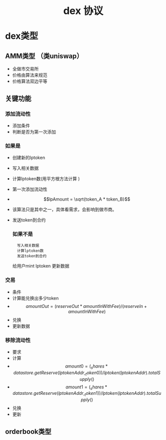 
<h1 align="center">
  <span style="font-size: 32px;"> dex 协议 </span>
  
</h1>


# dex类型
## AMM类型 （类uniswap）
- 全做市交易所
- 价格由算法来规范
- 价格算法双边平等
## 关键功能
### 添加流动性
- 添加条件
- 判断是否为第一次添加
### 如果是
- 创建新的lptoken
- 写入相关数据
- 计算lptoken数(用平方根方法计算 )
- 第一次添加流动性
        
- $$lpAmount = \sqrt{token_A * token_B}$$
- 该算法只是其中之一，具体看需求，会影响到做市商。

  
- 发送token到合约
  ### 如果不是
        写入相关数据
        计算lptoken数
        发送token到合约
    给用户mint lptoken
    更新数据
### 交易
    
- 条件
- 计算能兑换出多少token
- $$amountOut = (reserveOut * amountInWithFee) / (reserveIn + amountInWithFee)$$
- 兑换
- 更新数据

### 移除流动性
- 要求
- 计算
- $$amount0 = (_shares * datastore.getReserve(lptokenAddr,_token0)) / lptoken(lptokenAddr).totalSupply()$$
- $$amount1 = (_shares * datastore.getReserve(lptokenAddr,_token1)) / lptoken(lptokenAddr).totalSupply()$$
- 兑换
- 更新
## orderbook类型


